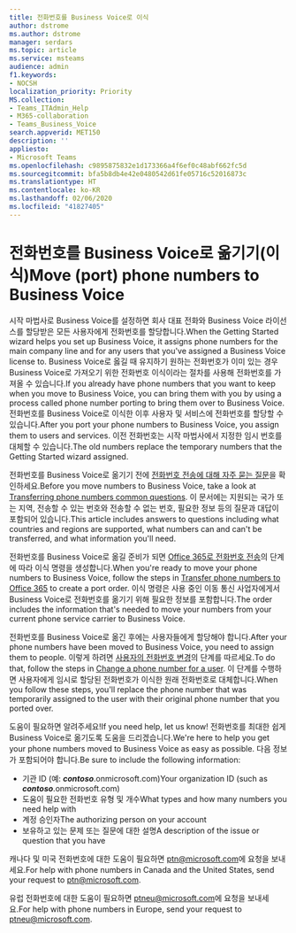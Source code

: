 ```yaml
---
title: 전화번호를 Business Voice로 이식
author: dstrome
ms.author: dstrome
manager: serdars
ms.topic: article
ms.service: msteams
audience: admin
f1.keywords:
- NOCSH
localization_priority: Priority
MS.collection:
- Teams_ITAdmin_Help
- M365-collaboration
- Teams_Business_Voice
search.appverid: MET150
description: ''
appliesto:
- Microsoft Teams
ms.openlocfilehash: c9895875832e1d173366a4f6ef0c48abf662fc5d
ms.sourcegitcommit: bfa5b8db4e42e0480542d61fe05716c52016873c
ms.translationtype: HT
ms.contentlocale: ko-KR
ms.lasthandoff: 02/06/2020
ms.locfileid: "41827405"
---
```

# <a name="move-port-phone-numbers-to-business-voice"></a><span data-ttu-id="b05c3-102">전화번호를 Business Voice로 옮기기(이식)</span><span class="sxs-lookup"><span data-stu-id="b05c3-102">Move (port) phone numbers to Business Voice</span></span>

<span data-ttu-id="b05c3-103">시작 마법사로 Business Voice를 설정하면 회사 대표 전화와 Business Voice 라이선스를 할당받은 모든 사용자에게 전화번호를 할당합니다.</span><span class="sxs-lookup"><span data-stu-id="b05c3-103">When the Getting Started wizard helps you set up Business Voice, it assigns phone numbers for the main company line and for any users that you've assigned a Business Voice license to.</span></span> <span data-ttu-id="b05c3-104">Business Voice로 옳길 때 유지하기 원하는 전화번호가 이미 있는 경우 Business Voice로 가져오기 위한 전화번호 이식이라는 절차를 사용해 전화번호를 가져올 수 있습니다.</span><span class="sxs-lookup"><span data-stu-id="b05c3-104">If you already have phone numbers that you want to keep when you move to Business Voice, you can bring them with you by using a process called phone number porting to bring them over to Business Voice.</span></span> <span data-ttu-id="b05c3-105">전화번호를 Business Voice로 이식한 이후 사용자 및 서비스에 전화번호를 할당할 수 있습니다.</span><span class="sxs-lookup"><span data-stu-id="b05c3-105">After you port your phone numbers to Business Voice, you assign them to users and services.</span></span> <span data-ttu-id="b05c3-106">이전 전화번호는 시작 마법사에서 지정한 임시 번호를 대체할 수 있습니다.</span><span class="sxs-lookup"><span data-stu-id="b05c3-106">The old numbers replace the temporary numbers that the Getting Started wizard assigned.</span></span>

<span data-ttu-id="b05c3-107">전화번호를 Business Voice로 옮기기 전에 [전화번호 전송에 대해 자주 묻는 질문](../transferring-phone-numbers-common-questions.md)을 확인하세요.</span><span class="sxs-lookup"><span data-stu-id="b05c3-107">Before you move numbers to Business Voice, take a look at [Transferring phone numbers common questions](../transferring-phone-numbers-common-questions.md).</span></span> <span data-ttu-id="b05c3-108">이 문서에는 지원되는 국가 또는 지역, 전송할 수 있는 번호와 전송할 수 없는 번호, 필요한 정보 등의 질문과 대답이 포함되어 있습니다.</span><span class="sxs-lookup"><span data-stu-id="b05c3-108">This article includes answers to questions including what countries and regions are supported, what numbers can and can't be transferred, and what information you'll need.</span></span>

<span data-ttu-id="b05c3-109">전화번호를 Business Voice로 옮길 준비가 되면 [Office 365로 전화번호 전송](../transfer-phone-numbers-to-office-365.md)의 단계에 따라 이식 명령을 생성합니다.</span><span class="sxs-lookup"><span data-stu-id="b05c3-109">When you're ready to move your phone numbers to Business Voice, follow the steps in [Transfer phone numbers to Office 365](../transfer-phone-numbers-to-office-365.md) to create a port order.</span></span> <span data-ttu-id="b05c3-110">이식 명령은 사용 중인 이동 통신 사업자에게서 Business Voice로 전화번호를 옮기기 위해 필요한 정보를 포함합니다.</span><span class="sxs-lookup"><span data-stu-id="b05c3-110">The order includes the information that's needed to move your numbers from your current phone service carrier to Business Voice.</span></span>

<span data-ttu-id="b05c3-111">전화번호를 Business Voice로 옮긴 후에는 사용자들에게 할당해야 합니다.</span><span class="sxs-lookup"><span data-stu-id="b05c3-111">After your phone numbers have been moved to Business Voice, you need to assign them to people.</span></span> <span data-ttu-id="b05c3-112">이렇게 하려면 [사용자의 전화번호 변경](../assign-change-or-remove-a-phone-number-for-a-user.md#change-a-phone-number-for-a-user)의 단계를 따르세요.</span><span class="sxs-lookup"><span data-stu-id="b05c3-112">To do that, follow the steps in [Change a phone number for a user](../assign-change-or-remove-a-phone-number-for-a-user.md#change-a-phone-number-for-a-user).</span></span> <span data-ttu-id="b05c3-113">이 단계를 수행하면 사용자에게 임시로 할당된 전화번호가 이식한 원래 전화번호로 대체합니다.</span><span class="sxs-lookup"><span data-stu-id="b05c3-113">When you follow these steps, you'll replace the phone number that was temporarily assigned to the user with their original phone number that you ported over.</span></span>

<span data-ttu-id="b05c3-114">도움이 필요하면 알려주세요!</span><span class="sxs-lookup"><span data-stu-id="b05c3-114">If you need help, let us know!</span></span> <span data-ttu-id="b05c3-115">전화번호를 최대한 쉽게 Business Voice로 옮기도록 도움을 드리겠습니다.</span><span class="sxs-lookup"><span data-stu-id="b05c3-115">We're here to help you get your phone numbers moved to Business Voice as easy as possible.</span></span> <span data-ttu-id="b05c3-116">다음 정보가 포함되어야 합니다.</span><span class="sxs-lookup"><span data-stu-id="b05c3-116">Be sure to include the following information:</span></span>
- <span data-ttu-id="b05c3-117">기관 ID (예: ***contoso***.onmicrosoft.com)</span><span class="sxs-lookup"><span data-stu-id="b05c3-117">Your organization ID (such as ***contoso***.onmicrosoft.com)</span></span>
- <span data-ttu-id="b05c3-118">도움이 필요한 전화번호 유형 및 개수</span><span class="sxs-lookup"><span data-stu-id="b05c3-118">What types and how many numbers you need help with</span></span>
- <span data-ttu-id="b05c3-119">계정 승인자</span><span class="sxs-lookup"><span data-stu-id="b05c3-119">The authorizing person on your account</span></span>
- <span data-ttu-id="b05c3-120">보유하고 있는 문제 또는 질문에 대한 설명</span><span class="sxs-lookup"><span data-stu-id="b05c3-120">A description of the issue or question that you have</span></span>

<span data-ttu-id="b05c3-121">캐나다 및 미국 전화번호에 대한 도움이 필요하면 [ptn@microsoft.com](mailto:ptn@microsoft.com)에 요청을 보내세요.</span><span class="sxs-lookup"><span data-stu-id="b05c3-121">For help with phone numbers in Canada and the United States, send your request to [ptn@microsoft.com](mailto:ptn@microsoft.com).</span></span>

<span data-ttu-id="b05c3-122">유럽 전화번호에 대한 도움이 필요하면 [ptneu@microsoft.com](mailto:ptneu@microsoft.com)에 요청을 보내세요.</span><span class="sxs-lookup"><span data-stu-id="b05c3-122">For help with phone numbers in Europe, send your request to [ptneu@microsoft.com](mailto:ptneu@microsoft.com).</span></span>
